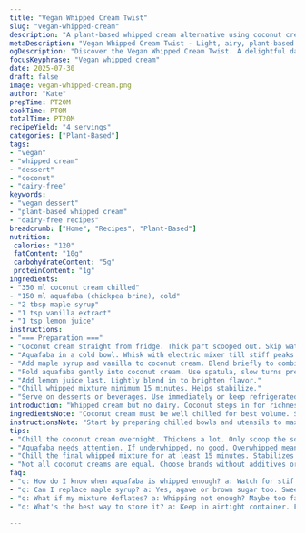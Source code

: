 ```yaml
---
title: "Vegan Whipped Cream Twist"
slug: "vegan-whipped-cream"
description: "A plant-based whipped cream alternative using coconut cream and aquafaba. Light, airy texture achieved without dairy. Slightly sweetened with maple syrup and a hint of vanilla. Ready in under 25 minutes. Great for topping desserts or coffee. Uses 350 ml coconut cream and 150 ml chickpea brine instead of typical heavy cream. Contains less sugar and a touch of lemon juice for brightness."
metaDescription: "Vegan Whipped Cream Twist - Light, airy, plant-based whipped cream. Quick recipe using coconut cream and aquafaba. Perfect for desserts and coffee."
ogDescription: "Discover the Vegan Whipped Cream Twist. A delightful dairy-free whipped cream alternative. Great for topping your favorite treats."
focusKeyphrase: "Vegan whipped cream"
date: 2025-07-30
draft: false
image: vegan-whipped-cream.png
author: "Kate"
prepTime: PT20M
cookTime: PT0M
totalTime: PT20M
recipeYield: "4 servings"
categories: ["Plant-Based"]
tags:
- "vegan"
- "whipped cream"
- "dessert"
- "coconut"
- "dairy-free"
keywords:
- "vegan dessert"
- "plant-based whipped cream"
- "dairy-free recipes"
breadcrumb: ["Home", "Recipes", "Plant-Based"]
nutrition: 
 calories: "120"
 fatContent: "10g"
 carbohydrateContent: "5g"
 proteinContent: "1g"
ingredients:
- "350 ml coconut cream chilled"
- "150 ml aquafaba (chickpea brine), cold"
- "2 tbsp maple syrup"
- "1 tsp vanilla extract"
- "1 tsp lemon juice"
instructions:
- "=== Preparation ==="
- "Coconut cream straight from fridge. Thick part scooped out. Skip watery liquid."
- "Aquafaba in a cold bowl. Whisk with electric mixer till stiff peaks form—about 8 minutes."
- "Add maple syrup and vanilla to coconut cream. Blend briefly to combine."
- "Fold aquafaba gently into coconut cream. Use spatula, slow turns prevent deflation."
- "Add lemon juice last. Lightly blend in to brighten flavor."
- "Chill whipped mixture minimum 15 minutes. Helps stabilize."
- "Serve on desserts or beverages. Use immediately or keep refrigerated up to 6 hours—texture softens after."
introduction: "Whipped cream but no dairy. Coconut steps in for richness. Aquafaba steps in for air. Not heavy but fluffy. Sweetness low, maple syrup instead of sugar—subtle. Vanilla adds warmth. Lemon juice cuts through fat—sharp twist. Texture changes fast, so cool it down quick. Use cold tools. Whisk high speed. Folding important, no rush or it'll fall flat. Vegan cream topping with character. Great for pies, cakes, even coffee. Not too sweet, not too thick. Balance is key. Light enough but with body. No additives, no stabilizers, natural air suspension. Simple ingredients. Mix and match. Chill before serving or texture slips. Perfect when fresh or slightly aged in fridge. Add zest or flavor with spices if you want."
ingredientsNote: "Coconut cream must be well chilled for best volume. Scoop only the thick part from the top, discard the watery liquid or save for smoothies. Aquafaba consistency affects whipping; use brine from chickpeas canned in water, no salt or additives preferred. Sweetener swap is possible: agave, rice syrup, or coconut sugar syrup depending on taste preference. Vanilla extract adds depth but can be replaced with almond or lemon essence for variation. Lemon juice is optional but recommended to cut richness and enhance flavor complexity. Cold temperature critical; all ingredients and tools chilled for aeration. Freshness affects volume and texture. Experiment with ratios for desired thickness."
instructionsNote: "Start by preparing chilled bowls and utensils to maximize aeration. Whip aquafaba first, it needs time to develop stiff peaks—approximately 7 to 10 minutes depending on mixer. Watch carefully, underwhip yields thin foam, overwhip turns grainy. Mix coconut cream gently with sweetener to avoid breaking structure. Folding aquafaba into cream requires slow and careful technique—avoid high-speed mixing at this stage. Add lemon juice only after combining to prevent curdling. Chill mixture in refrigerator for at least 15 minutes to stabilize air bubbles, prevents quick deflation. Best consumed fresh but can last several hours refrigerated. Adjust flavors post-whipping if needed with extracts or spices. Use quickly to maintain volume and lightness."
tips:
- "Chill the coconut cream overnight. Thickens a lot. Only scoop the solid part, throw away the watery bit. Cold tools work too. Bowl, whisk, all cold, maximum air. Aquafaba whips faster when cold. Don't rush this step. Watch peaks form. Soft peaks, not good. Stiff peaks mean whip it more. Blend coconut cream briefly with sweetener. Avoid over-mixing or it breaks. Fold in aquafaba slowly, use a spatula. Be gentle. Don't want a flat mix."
- "Aquafaba needs attention. If underwhipped, no good. Overwhipped means grainy texture. Whip till it stands tall. Fold in, slow motions matter. If too fast, mix collapses. Add lemon juice last. It brightens flavor. Helps balance richness. Sweetener options varied. Different sugars change taste. Maple syrup, agave or coconut syrup work. Choose based on preference. Experiment with flavors. Add zest or a pinch of spices for complexity. Just a bit."
- "Chill the final whipped mixture for at least 15 minutes. Stabilizes it well. Keeps it fluffy longer. Enjoy it fresh mainly, but it'll last several hours in fridge. Use quickly to maintain volume. Texture alters; softer over time. Great for cakes or hot drinks. Use in many desserts. Versatile stuff. Play with ratios if needed. Want thicker? Add more aquafaba. Want lighter? Less cream."
- "Not all coconut creams are equal. Choose brands without additives or stabilizers. Thick cream makes best volume. Quality matters. Watch aquafaba, canned chickpeas preferred. No salt for best results. Storage time, up to 6 hours in the fridge. After that, starts losing structure. Best when fresh made. Adjust sweetness and flavors right after mixing. Don't be shy. Get creative with flavors, experiment."
faq:
- "q: How do I know when aquafaba is whipped enough? a: Watch for stiff peaks forming. Should hold shape well. Soft peaks not suitable. Mix just right."
- "q: Can I replace maple syrup? a: Yes, agave or brown sugar too. Sweetness varies with options. Pick what you like best. Always try out different flavors."
- "q: What if my mixture deflates? a: Whipping not enough? Maybe too fast folding later. Using warm tools? All matters. Try chilling everything more."
- "q: What's the best way to store it? a: Keep in airtight container. Fridge only. Use within 6 hours, that's best. After? Texture can change definitely."

---
```


